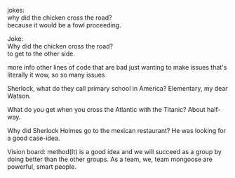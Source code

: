 jokes:  
why did the chicken cross the road?  
because it would be a fowl proceeding.  

Joke:  
Why did the chicken cross the road?   
to get to the other side.  



more info
other lines of code that are bad
just wanting to make issues
that's literally it
wow, so so many issues 


Sherlock, what do they call primary school in America?
Elementary, my dear Watson.

What do you get when you cross the Atlantic with the Titanic?
About half-way.

Why did Sherlock Holmes go to the mexican restaurant?
He was looking for a good case-idea.

Vision board:
method(It) is a good idea and we will succeed as a group by doing better than the other groups.
As a team, we, team mongoose are powerful, smart people.